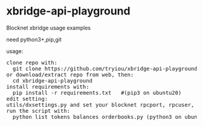 # xbridge-api-playground
Blocknet xbridge usage examples

need python3+,pip,git

usage:
<pre>
clone repo with:
  git clone https://github.com/tryiou/xbridge-api-playground.git
or download/extract repo from web, then:
  cd xbridge-api-playground
install requirements with:
  pip install -r requirements.txt   #(pip3 on ubuntu20)
edit setting:
utils/dxsettings.py and set your blocknet rpcport, rpcuser, rpcpassword
run the script with:
  python list_tokens_balances_orderbooks.py (python3 on ubuntu20)
</pre>
